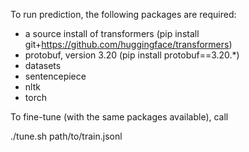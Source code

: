 To run prediction, the following packages are required:

- a source install of transformers (pip install git+https://github.com/huggingface/transformers)
- protobuf, version 3.20 (pip install protobuf==3.20.*)
- datasets
- sentencepiece
- nltk
- torch

To fine-tune (with the same packages available), call

./tune.sh path/to/train.jsonl
